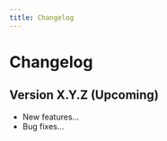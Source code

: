```yaml
---
title: Changelog
---
```


# Changelog

## Version X.Y.Z (Upcoming)

- New features...
- Bug fixes... 